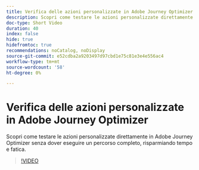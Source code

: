```yaml
---
title: Verifica delle azioni personalizzate in Adobe Journey Optimizer
description: Scopri come testare le azioni personalizzate direttamente in Adobe Journey Optimizer senza dover eseguire un percorso completo, risparmiando tempo e fatica.
doc-type: Short Video
duration: 40
index: false
hide: true
hidefromtoc: true
recommendations: noCatalog, noDisplay
source-git-commit: e52cdba2a9203497d97cbd1e75c81e3e4e556ac4
workflow-type: tm+mt
source-wordcount: '58'
ht-degree: 0%

---
```



# Verifica delle azioni personalizzate in Adobe Journey Optimizer

Scopri come testare le azioni personalizzate direttamente in Adobe Journey Optimizer senza dover eseguire un percorso completo, risparmiando tempo e fatica.

<!-- 62_S522_3442522_39_testing-custom-actions-in-adobe-journey-optimizer -->
>[!VIDEO](https://video.tv.adobe.com/v/3460448/?learn=on&enablevpops=true&captions=ita)
